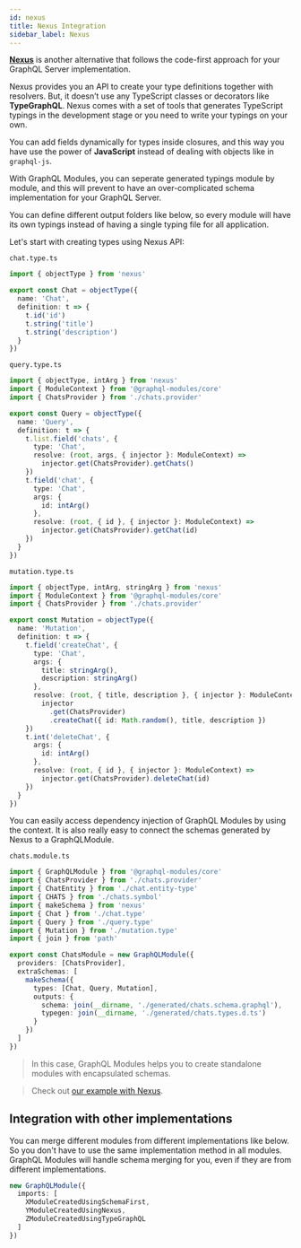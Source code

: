 ```yaml
---
id: nexus
title: Nexus Integration
sidebar_label: Nexus
---
```


**[Nexus](https://nexus.js.org/)** is another alternative that follows the code-first approach for your GraphQL Server implementation.

Nexus provides you an API to create your type definitions together with resolvers. But, it doesn’t use any TypeScript classes or decorators like **TypeGraphQL**.
Nexus comes with a set of tools that generates TypeScript typings in the development stage or you need to write your typings on your own.

You can add fields dynamically for types inside closures, and this way you have use the power of **JavaScript** instead of dealing with objects like in `graphql-js`.

With GraphQL Modules, you can seperate generated typings module by module, and this will prevent to have an over-complicated schema implementation for your GraphQL Server.

You can define different output folders like below, so every module will have its own typings instead of having a single typing file for all application.

Let's start with creating types using Nexus API:

`chat.type.ts`

```ts
import { objectType } from 'nexus'

export const Chat = objectType({
  name: 'Chat',
  definition: t => {
    t.id('id')
    t.string('title')
    t.string('description')
  }
})
```

`query.type.ts`

```ts
import { objectType, intArg } from 'nexus'
import { ModuleContext } from '@graphql-modules/core'
import { ChatsProvider } from './chats.provider'

export const Query = objectType({
  name: 'Query',
  definition: t => {
    t.list.field('chats', {
      type: 'Chat',
      resolve: (root, args, { injector }: ModuleContext) =>
        injector.get(ChatsProvider).getChats()
    })
    t.field('chat', {
      type: 'Chat',
      args: {
        id: intArg()
      },
      resolve: (root, { id }, { injector }: ModuleContext) =>
        injector.get(ChatsProvider).getChat(id)
    })
  }
})
```

`mutation.type.ts`

```ts
import { objectType, intArg, stringArg } from 'nexus'
import { ModuleContext } from '@graphql-modules/core'
import { ChatsProvider } from './chats.provider'

export const Mutation = objectType({
  name: 'Mutation',
  definition: t => {
    t.field('createChat', {
      type: 'Chat',
      args: {
        title: stringArg(),
        description: stringArg()
      },
      resolve: (root, { title, description }, { injector }: ModuleContext) =>
        injector
          .get(ChatsProvider)
          .createChat({ id: Math.random(), title, description })
    })
    t.int('deleteChat', {
      args: {
        id: intArg()
      },
      resolve: (root, { id }, { injector }: ModuleContext) =>
        injector.get(ChatsProvider).deleteChat(id)
    })
  }
})
```

You can easily access dependency injection of GraphQL Modules by using the context.
It is also really easy to connect the schemas generated by Nexus to a GraphQLModule.

`chats.module.ts`

```ts
import { GraphQLModule } from '@graphql-modules/core'
import { ChatsProvider } from './chats.provider'
import { ChatEntity } from './chat.entity-type'
import { CHATS } from './chats.symbol'
import { makeSchema } from 'nexus'
import { Chat } from './chat.type'
import { Query } from './query.type'
import { Mutation } from './mutation.type'
import { join } from 'path'

export const ChatsModule = new GraphQLModule({
  providers: [ChatsProvider],
  extraSchemas: [
    makeSchema({
      types: [Chat, Query, Mutation],
      outputs: {
        schema: join(__dirname, './generated/chats.schema.graphql'),
        typegen: join(__dirname, './generated/chats.types.d.ts')
      }
    })
  ]
})
```

> In this case, GraphQL Modules helps you to create standalone modules with encapsulated schemas.

> Check out [our example with Nexus](https://github.com/ardatan/NexusGraphQLModules).

## Integration with other implementations

You can merge different modules from different implementations like below.
So you don't have to use the same implementation method in all modules.
GraphQL Modules will handle schema merging for you, even if they are from different implementations.

```ts
new GraphQLModule({
  imports: [
    XModuleCreatedUsingSchemaFirst,
    YModuleCreatedUsingNexus,
    ZModuleCreatedUsingTypeGraphQL
  ]
})
```
